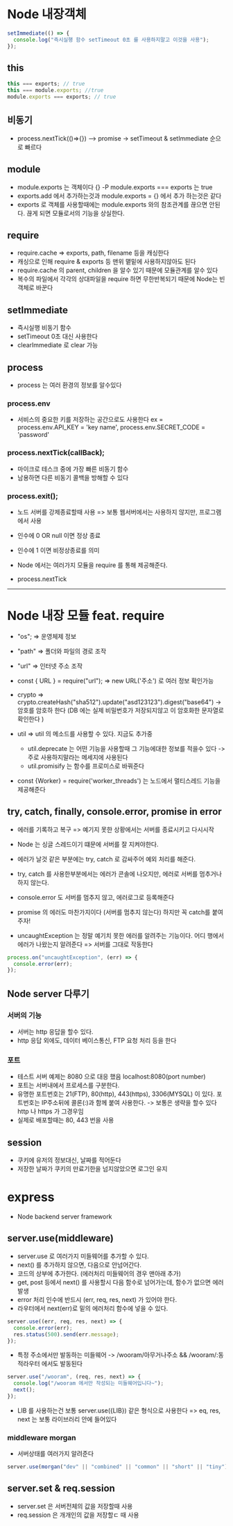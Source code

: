 # Node 내장객체

```javascript
setImmediate(() => {
  console.log("즉시실행 함수 setTimeout 0초 를 사용하지말고 이것을 사용");
});
```

## this

```javascript
this === exports; // true
this === module.exports; //true
module.exports === exports; // true
```

## 비동기

- process.nextTick(()=>{}) --> promise -> setTimeout & setImmediate 순으로 빠르다

## module

- module.exports 는 객체이다 {}
  -P module.exports === exports 는 true
- exports.add 에서 추가하는것과 module.exports = {} 에서 추가 하는것은 같다
- exports 로 객체를 사용할때에는 module.exports 와의 참조관계를 끊으면 안된다. 끊게 되면 모듈로서의 기능을 상실한다.

## require

- require.cache => exports, path, filename 등을 캐싱한다
- 캐싱으로 인해 require & exports 등 맨위 맽밑에 사용하지않아도 된다
- require.cache 의 parent, children 을 알수 있기 때문에 모듈관계를 알수 있다
- 복수의 파일에서 각각의 상대파일을 require 하면 무한반복되기 때문에 Node는 빈객체로 바꾼다

## setImmediate

- 즉시실행 비동기 함수
- setTimeout 0초 대신 사용한다
- clearImmediate 로 clear 가능

## process

- process 는 여러 환경의 정보를 알수있다

### process.env

- 서비스의 중요한 키를 저장하는 공간으로도 사용한다 ex = process.env.API_KEY = 'key name', process.env.SECRET_CODE = 'password'

### process.nextTick(callBack);

- 마이크로 테스크 중에 가장 빠른 비동기 함수
- 남용하면 다른 비동기 콜백을 방해할 수 있다

### process.exit();

- 노드 서버를 강제종료할때 사용 => 보통 웹서버에서는 사용하지 않지만, 프로그램에서 사용
- 인수에 0 OR null 이면 정상 종료
- 인수에 1 이면 비정상종료를 의미

- Node 에서는 여러가지 모듈을 require 를 통해 제공해준다.
- process.nextTick

---

# Node 내장 모듈 feat. require

- "os"; => 운영체제 정보
- "path" => 폴더와 파일의 경로 조작
- "url" => 인터넷 주소 조작
- const { URL } = require("url"); => new URL('주소') 로 여러 정보 확인가능
- crypto => crypto.createHash("sha512").update("asd123123").digest("base64") -> 암호를 암호하 한다 (DB 에는 실제 비밀번호가 저장되지않고 이 암호화한 문자열로 확인한다 )
- util => util 의 메소드를 사용할 수 있다. 지금도 추가중

  - util.deprecate 는 어떤 기능을 사용할때 그 기능에대한 정보를 적을수 있다 -> 주로 사용하지말라는 메세지에 사용된다
  - util.promisify 는 함수를 프로미스로 바꿔준다

- const {Worker} = require('worker_threads') 는 노드에서 멀티스레드 기능을 제공해준다

## try, catch, finally, console.error, promise in error

- 에러를 기록하고 복구 => 예기지 못한 상황에서는 서버를 종료시키고 다시시작
- Node 는 싱글 스레드이기 떄문에 서버를 잘 지켜야한다.
- 에러가 날것 같은 부분에는 try, catch 로 감싸주어 예외 처리를 해준다.
- try, catch 를 사용한부분에서는 에러가 콘솔에 나오지만, 에러로 서버를 멈추거나 하지 않는다.
- console.error 도 서버를 멈추지 않고, 에러로그로 등록해준다
- promise 의 에러도 마찬가지이다 (서버를 멈추지 않는다) 하지만 꼭 catch를 붙여주자!

- uncaughtException 는 정말 예기치 못한 에러를 알려주는 기능이다. 어디 행에서 에러가 나왔는지 알려준다 => 서버를 그대로 작동한다

```javascript
process.on("uncaughtException", (err) => {
  console.error(err);
});
```

## Node server 다루기

### 서버의 기능

- 서버는 http 응답을 할수 있다.
- http 응답 외에도, 데이터 베이스통신, FTP 요청 처리 등을 한다

### 포트

- 테스트 서버 예제는 8080 으로 대응 했음 localhost:8080(port number)
- 포트는 서버내에서 프로세스를 구분한다.
- 유명한 포트번호는 21(FTP), 80(http), 443(https), 3306(MYSQL) 이 있다. 포트번호는 IP주소뒤에 콜론(:)과 함께 붙여 사용한다. -> 보통은 생략을 할수 있다 http 나 https 가 그경우임
- 실제로 배포할때는 80, 443 번을 사용

## session

- 쿠키에 유저의 정보대신, 날짜를 적어둔다
- 저장한 날짜가 쿠키의 만료기한을 넘지않았으면 로그인 유지

# express

- Node backend server framework

## server.use(middleware)

- server.use 로 여러가지 미들웨어를 추가할 수 있다.
- next() 를 추가하지 않으면, 다음으로 안넘어간다.
- 코드의 상부에 추가한다. (에러처리 미들웨어의 경우 맨아래 추가)
- get, post 등에서 next() 를 사용할시 다음 함수로 넘어가는데, 함수가 없으면 에러발생
- error 처리 인수에 반드시 (err, req, res, next) 가 있어야 한다.
- 라우터에서 next(err)로 밑의 에러처리 함수에 넣을 수 있다.

```javascript
server.use((err, req, res, next) => {
  console.error(err);
  res.status(500).send(err.message);
});
```

- 특정 주소에서만 발동하는 미들웨어 -> /wooram/아무거나주소 && /wooram/:동적라우터 에서도 발동된다

```javascript
server.use("/wooram", (req, res, next) => {
  console.log("/wooram 에서만 작성되는 미들웨어입니다~");
  next();
});
```

- LIB 를 사용하는건 보통 server.use({LIB}) 같은 형식으로 사용한다 => eq, res, next 는 보통 라이브러리 안에 들어있다

### middleware morgan

- 서버상태를 여러가지 알려준다

```javascript
server.use(morgan("dev" || "combined" || "common" || "short" || "tiny"));
```

## server.set & req.session

- server.set 은 서버전체의 값을 저장할때 사용
- req.session 은 개개인의 값을 저장할ㄷ 때 사용
